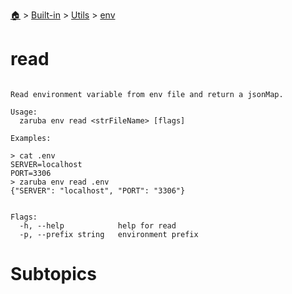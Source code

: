<!--startTocHeader-->
[🏠](../../../README.md) > [Built-in](../../README.md) > [Utils](../README.md) > [env](README.md)
# read
<!--endTocHeader-->

```

Read environment variable from env file and return a jsonMap.

Usage:
  zaruba env read <strFileName> [flags]

Examples:

> cat .env
SERVER=localhost
PORT=3306
> zaruba env read .env
{"SERVER": "localhost", "PORT": "3306"}


Flags:
  -h, --help            help for read
  -p, --prefix string   environment prefix

```

# Subtopics
<!--startTocSubtopic-->
<!--endTocSubtopic-->